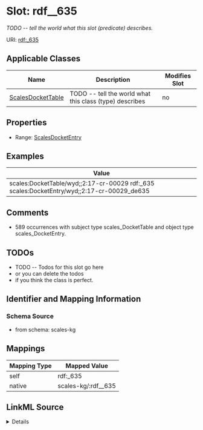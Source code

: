 

# Slot: rdf__635


_TODO -- tell the world what this slot (predicate) describes._





URI: [rdf:_635](http://www.w3.org/1999/02/22-rdf-syntax-ns#_635)



<!-- no inheritance hierarchy -->





## Applicable Classes

| Name | Description | Modifies Slot |
| --- | --- | --- |
| [ScalesDocketTable](../classes/ScalesDocketTable.md) | TODO -- tell the world what this class (type) describes |  no  |







## Properties

* Range: [ScalesDocketEntry](../classes/ScalesDocketEntry.md)






## Examples

| Value |
| --- |
| scales:DocketTable/wyd;;2:17-cr-00029 rdf:_635 scales:DocketEntry/wyd;;2:17-cr-00029_de635 |

## Comments

* 589 occurrences with subject type scales_DocketTable and object type scales_DocketEntry.

## TODOs

* TODO -- Todos for this slot go here
* or you can delete the todos
* if you think the class is perfect.

## Identifier and Mapping Information







### Schema Source


* from schema: scales-kg




## Mappings

| Mapping Type | Mapped Value |
| ---  | ---  |
| self | rdf:_635 |
| native | scales-kg/:rdf__635 |




## LinkML Source

<details>
```yaml
name: rdf__635
description: TODO -- tell the world what this slot (predicate) describes.
todos:
- TODO -- Todos for this slot go here
- or you can delete the todos
- if you think the class is perfect.
comments:
- 589 occurrences with subject type scales_DocketTable and object type scales_DocketEntry.
examples:
- value: scales:DocketTable/wyd;;2:17-cr-00029 rdf:_635 scales:DocketEntry/wyd;;2:17-cr-00029_de635
from_schema: scales-kg
rank: 1000
slot_uri: rdf:_635
alias: rdf__635
domain_of:
- scales_DocketTable
range: scales_DocketEntry

```
</details>
